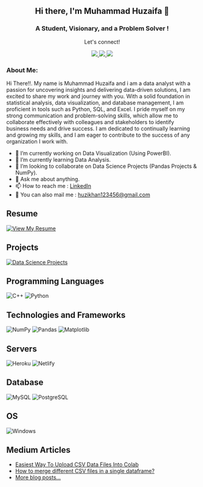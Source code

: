 <h2 align="center"> Hi there, I'm Muhammad Huzaifa 👋 </h2>
<h3 align="center">A Student, Visionary, and a Problem Solver !</h3>

<div align="center">
<p align="center">Let's connect!</p>
<a href="https://linktr.ee/huzaifaafzal">
<img src="https://img.shields.io/badge/Linktree-black?style=for-the-badge&logo=linktree"/>
</a>
<a href="https://instagram.com/g3rtxe">
<img src="https://img.shields.io/badge/Instagram-E4405F?style=for-the-badge&logo=instagram&logoColor=white"/>
<!--  </a>
<a href="https://twitter.com/emshaheer1/">
<img src="https://img.shields.io/badge/Twitter-1DA1F2?style=for-the-badge&logo=twitter&logoColor=white" />
</a> -->

<a href="https://www.linkedin.com/in/muhammad-huzaifa-327656233/">
<img src="https://img.shields.io/badge/linkedin-%230077B5.svg?&style=for-the-badge&logo=linkedin&logoColor=white" />
</a>

</div>

### About Me:

Hi There!!. My name is Muhammad Huzaifa and i am a data analyst with a passion for uncovering insights and delivering data-driven solutions, I am excited to share my work and journey with you. With a solid foundation in statistical analysis, data visualization, and database management, I am proficient in tools such as Python, SQL, and Excel. I pride myself on my strong communication and problem-solving skills, which allow me to collaborate effectively with colleagues and stakeholders to identify business needs and drive success. I am dedicated to continually learning and growing my skills, and I am eager to contribute to the success of any organization I work with.

- 🔭 I’m currently working on Data Visualization (Using PowerBI).
- 🌱 I’m currently learning Data Analysis.
- 👯 I’m looking to collaborate on Data Science Projects (Pandas Projects & NumPy).
- 💬 Ask me about anything.
- 📫 How to reach me : [LinkedIn](https://www.linkedin.com/in/muhammad-huzaifa-327656233/)
- 📧 You can also mail me : [huzikhan123456@gmail.com](mailto:huzikhan123456@gmail.com)

## Resume

[![View My Resume](https://img.shields.io/badge/Resume-View%20My%20Resume-orange?style=for-the-badge)](https://drive.google.com/file/d/1CWRjQnGtV0l5xJ-sf7z7UuJdiqK2tlw4/view)


## Projects

[![Data Science Projects](https://img.shields.io/badge/Data%20Science-Projects-brightgreen?style=for-the-badge&logo=datacamp)](https://zaifh6.github.io/zaifh6/)

## Programming Languages

![C++](https://img.shields.io/badge/C++-blue?style=for-the-badge&logo=C%2B%2B&logoColor=white&labelColor=grey&color=silver)
![Python](https://img.shields.io/badge/python-3670A0?style=for-the-badge&logo=python&logoColor=ffdd54)

## Technologies and Frameworks

![NumPy](https://img.shields.io/badge/NumPy-013243?style=for-the-badge&logo=NumPy)
![Pandas](https://img.shields.io/badge/pandas-150458?style=for-the-badge&logo=pandas&logoColor=white)
![Matplotlib](https://img.shields.io/badge/Matplotlib-blue?style=for-the-badge&logo=python&logoColor=white)

## Servers

![Heroku](https://img.shields.io/badge/heroku-%23430098.svg?style=for-the-badge&logo=heroku&logoColor=white)
![Netlify](https://img.shields.io/badge/netlify-%23000000.svg?style=for-the-badge&logo=netlify&logoColor=#00C7B7)

## Database

![MySQL](https://img.shields.io/badge/MySQL-4479A1?style=for-the-badge&logo=MySQL&logoColor=white)
![PostgreSQL](https://img.shields.io/badge/PostgreSQL-336791?style=for-the-badge&logo=postgresql&logoColor=white)
## OS

![Windows](https://img.shields.io/badge/Windows-00a2ed?style=for-the-badge&logo=Windows&logoColor=white)

## Medium Articles

- [Easiest Way To Upload CSV Data Files Into Colab](https://medium.com/@HuzaifaAfzal/easiest-way-to-upload-csv-data-files-into-colab-3c81f3bb943d)
- [How to merge different CSV files in a single dataframe?](https://medium.com/@HuzaifaAfzal/how-to-merge-different-csv-files-in-a-single-dataframe-872f412d01c0)
- [More blog posts...](https://medium.com/@HuzaifaAfzal)

